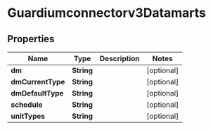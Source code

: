 

# Guardiumconnectorv3Datamarts


## Properties

| Name | Type | Description | Notes |
|------------ | ------------- | ------------- | -------------|
|**dm** | **String** |  |  [optional] |
|**dmCurrentType** | **String** |  |  [optional] |
|**dmDefaultType** | **String** |  |  [optional] |
|**schedule** | **String** |  |  [optional] |
|**unitTypes** | **String** |  |  [optional] |



